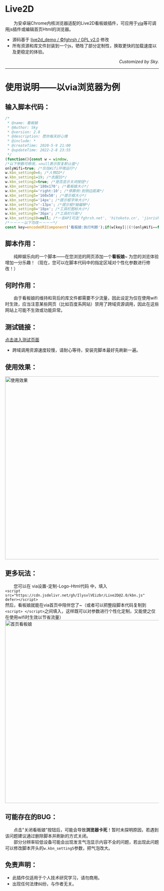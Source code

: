 # Live2D
&emsp;&emsp;为安卓端Chrome内核浏览器适配的Live2D看板娘插件，可应用于[via](https://viayoo.com/zh-cn/)等可调用js插件或编辑首页Html的浏览器。
- 源码基于 [live2d_demo / ©fghrsh / GPL v2.0](https://github.com/fghrsh/live2d_demo) 修改
- 所有资源和库文件封装到一个js，牺牲了部分定制性，换取更快的加载速度以及更稳定的体验。

*<p align="right">Customized by Sky.</p>*

------------

# 使用说明——以via浏览器为例
## 输入脚本代码：
```javascript
/*
 * @name: 看板娘
 * @Author: Sky
 * @version: 2.0
 * @description: 愿你每天好心情
 * @include: *
 * @createTime: 2020-5-9 21:00
 * @updateTime: 2022-2-8 23:55
 */
(function(){const w = window,
/*以下参数可修改，=null表示恢复默认值*/
onlyWifi=true; /*仅在Wifi环境运行*/
w.kbn_setting0=6; /*人物ID*/
w.kbn_setting1=19; /*衣服ID*/
w.kbn_setting2=true; /*是否显示关闭按钮*/
w.kbn_setting3='180x170'; /*看板娘大小*/
w.kbn_setting4='right:10'; /*停靠侧:到侧边距离*/
w.kbn_setting5='160x50'; /*提示框大小*/
w.kbn_setting6='14px'; /*提示框字体大小*/
w.kbn_setting7='-13px'; /*提示框Y轴偏移*/
w.kbn_setting8='18px'; /*工具栏图标大小*/
w.kbn_setting9='36px'; /*工具栏行高*/
w.kbn_setting10=null; /*一言API可选'fghrsh.net', 'hitokoto.cn', 'jinrishici.com'(古诗词)*/
/*－－－－以下勿改－－－－*/
const key=encodeURIComponent('看板娘:执行判断');if(w[key]||(!(onlyWifi==false)&&navigator.connection.type!='wifi')){return;}try{w[key]=true;const lib=document.createElement('script');lib.src='https://cdn.jsdelivr.net/gh/IlysvlVEizbr/Live2D@2.0/kbn.js';lib.defer=true;document.body.append(lib);}catch(err){console.log('看板娘：',err);}})();
```
## 脚本作用：
&emsp;&emsp;纯粹娱乐向的一个脚本——在您浏览的网页添加一个**看板娘**~ 为您的浏览体验增加一分乐趣！（现在，您可以在脚本代码中的指定区域对个性化参数进行修改！）
## 何时作用：
&emsp;&emsp;由于看板娘的维持和背后的库文件都需要不少流量，因此设定为仅在使用wifi时生效，应当注意某些网页（比如百度系网站）禁用了跨域资源调用，因此在这些网站上可能不生效或功能异常。
## 测试链接：
[点击进入测试页面](https://m.bilibili.com/bangumi/play/ss530)
- 跨域调用资源速度较慢，请耐心等待，安装完脚本最好先刷新一遍。
## 使用效果：
<img src="https://i.loli.net/2020/05/09/9eCqx7MHbohdfJ8.jpg"  alt="使用效果" height="600"></img>
## 更多玩法：
&emsp;&emsp;您可以在 via设置-定制-Logo-Html代码 中，填入<br>
`<script src="https://cdn.jsdelivr.net/gh/IlysvlVEizbr/Live2D@2.0/kbn.js" defer></script>`<br>
然后，看板娘就能在via首页中陪伴您了~（或者可以把整段脚本代码复制到`<script> </script>`之间填入，这样既可以对参数进行个性化定制，又能使之仅在使用wifi时生效以节省流量）<br>
<img src="https://i.loli.net/2020/05/10/FWcanCAZbRE2kjd.jpg"  alt="首页看板娘" height="600"></img>
## 可能存在的BUG：
&emsp;&emsp;点击"关闭看板娘"按钮后，可能会导致**浏览器卡死**！暂时未探明原因，若遇到该问题建议通过删除脚本并刷新的方式关闭。<br>
&emsp;&emsp;部分分辨率较低设备可能会出现发言气泡显示内容不全的问题，若出现此问题可以修改脚本开头的`w.kbn_setting5`参数，把气泡改大。
## 免责声明：
- 此插件仅适用于个人技术研究学习，请勿商用。
- 出现任何法律纠纷，与作者无关。
